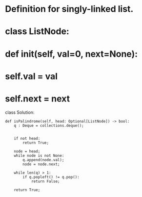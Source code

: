

# Definition for singly-linked list.
# class ListNode:
#     def __init__(self, val=0, next=None):
#         self.val = val
#         self.next = next

class Solution:
    
    def isPalindrome(self, head: Optional[ListNode]) -> bool:
        q : Deque = collections.deque();
        
        
        if not head:
            return True;
        
        node = head;
        while node is not None:
            q.append(node.val);
            node = node.next;
            
        while len(q) > 1:
            if q.popleft() != q.pop():
                return False;
        
        return True;

